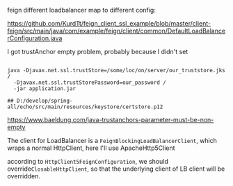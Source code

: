 feign different loadbalancer map to different config:

https://github.com/KurdTt/feign_client_ssl_example/blob/master/client-feign/src/main/java/com/example/feign/client/common/DefaultLoadBalancerConfiguration.java


I got trustAnchor empty problem, probably because I didn't set

```shell

java -Djavax.net.ssl.trustStore=/some/loc/on/server/our_truststore.jks /
  -Djavax.net.ssl.trustStorePassword=our_password /
  -jar application.jar

## D:/develop/spring-all/echo/src/main/resources/keystore/certstore.p12
```

https://www.baeldung.com/java-trustanchors-parameter-must-be-non-empty

The client for LoadBalancer is a ```FeignBlockingLoadBalancerClient```,
which wraps a normal HttpClient, here I'll use ApacheHttp5Client

according to ```HttpClient5FeignConfiguration```,
we should override```ClosableHttpClient```,
so that the underlying client of LB client will be overridden.